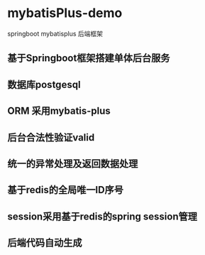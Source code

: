 # mybatisPlus-demo
springboot mybatisplus 后端框架
## 基于Springboot框架搭建单体后台服务
## 数据库postgesql
## ORM 采用mybatis-plus
## 后台合法性验证valid
## 统一的异常处理及返回数据处理
## 基于redis的全局唯一ID序号
## session采用基于redis的spring session管理
## 后端代码自动生成
